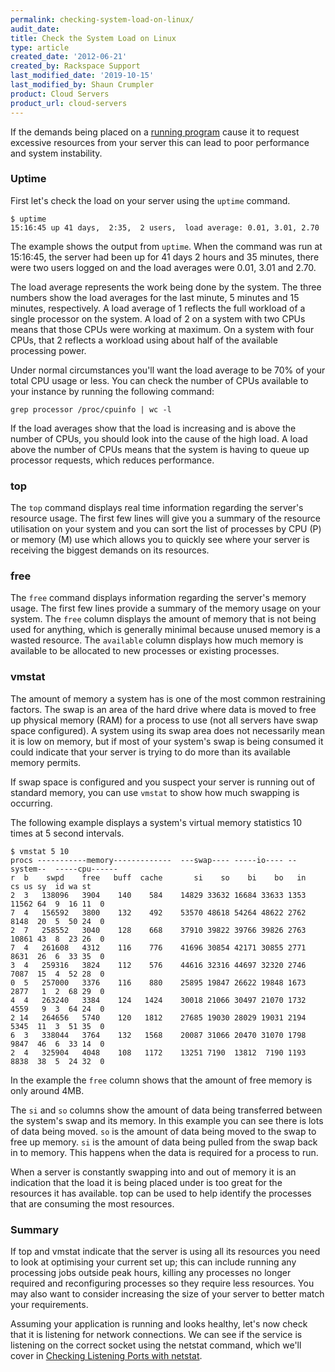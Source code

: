 ```yaml
---
permalink: checking-system-load-on-linux/
audit_date:
title: Check the System Load on Linux
type: article
created_date: '2012-06-21'
created_by: Rackspace Support
last_modified_date: '2019-10-15'
last_modified_by: Shaun Crumpler
product: Cloud Servers
product_url: cloud-servers
---
```


If the demands being placed on a [running program](/how-to/checking-running-services-on-linux)
cause it to request excessive resources from your server this can lead
to poor performance and system instability.

### Uptime

First let's check the load on your server using the `uptime` command.

    $ uptime
    15:16:45 up 41 days,  2:35,  2 users,  load average: 0.01, 3.01, 2.70

The example shows the output from `uptime`. When the command was run at
15:16:45, the server had been up for 41 days 2 hours and 35 minutes,
there were two users logged on and the load averages were 0.01, 3.01 and
2.70.

The load average represents the work being done by the system. The
three numbers show the load averages for the last minute, 5 minutes and
15 minutes, respectively. A load average of 1 reflects the
full workload of a single processor on the system. A load
of 2 on a system with two CPUs means that
those CPUs were working at maximum. On a
system with four CPUs, that 2 reflects a workload using about half of
the available processing power.

Under normal circumstances you'll want the load average to be 70% of
your total CPU usage or less. You can check the number of CPUs available
to your instance by running the following command:

    grep processor /proc/cpuinfo | wc -l

If the load averages show that the load is increasing and is above the
number of CPUs, you should look into the cause of the high load. A load
above the number of CPUs means that the system is having to queue up
processor requests, which reduces performance.

### top

The `top` command displays real time information regarding the server's
resource usage. The first few lines will give you a summary of the
resource utilisation on your system and you can sort the list of
processes by CPU (P) or memory (M) use which allows you to quickly see
where your server is receiving the biggest demands on its resources.

### free

The `free` command displays information regarding the server's memory usage. The first few lines provide a 
summary of the memory usage on your system.  The `free` column displays the amount of memory that is 
not being used for anything, which is generally minimal because unused memory is a wasted resource.  The 
`available` column displays how much memory is available to be allocated to new processes or existing processes.

### vmstat

The amount of memory a system has is one of the most common restraining
factors. The swap is an area of the hard drive where data is moved to
free up physical memory (RAM) for a process to use (not all servers have
swap space configured). A system using its swap area does not
necessarily mean it is low on memory, but if most of your system's swap
is being consumed it could indicate that your server is trying to do
more than its available memory permits.

If swap space is configured and you suspect your server is running out
of standard memory, you can use `vmstat` to show how much swapping is
occurring.

The following example displays a system's virtual memory statistics 10
times at 5 second intervals.

    $ vmstat 5 10
    procs -----------memory-------------  ---swap---- -----io---- --system--  -----cpu------
    r  b    swpd    free   buff  cache       si    so    bi    bo   in    cs us sy  id wa st
    2  3   138096   3904    140    584    14829 33632 16684 33633 1353 11562 64  9  16 11  0
    7  4   156592   3800    132    492    53570 48618 54264 48622 2762 8148  20  5  50 24  0
    2  7   258552   3040    128    668    37910 39822 39766 39826 2763 10861 43  8  23 26  0
    7  4   261608   4312    116    776    41696 30854 42171 30855 2771 8631  26  6  33 35  0
    3  4   259316   3824    112    576    44616 32316 44697 32320 2746 7087  15  4  52 28  0
    0  5   257000   3376    116    880    25895 19847 26622 19848 1673 2877   1  2  68 29  0
    4  4   263240   3384    124   1424    30018 21066 30497 21070 1732 4559   9  3  64 24  0
    2 14   264656   5740    120   1812    27685 19030 28029 19031 2194 5345  11  3  51 35  0
    6  3   338044   3764    132   1568    20087 31066 20470 31070 1798 9847  46  6  33 14  0
    2  4   325904   4048    108   1172    13251 7190  13812  7190 1193 8838  38  5  24 32  0

In the example the `free` column shows that the amount of free memory is
only around 4MB.

The `si` and `so` columns show the amount of data being transferred
between the system's swap and its memory. In this example you can see
there is lots of data being moved. `so` is the amount of data being
moved to the swap to free up memory. `si` is the amount of data being
pulled from the swap back in to memory. This happens when the data is
required for a process to run.

When a server is constantly swapping into and out of memory it is an
indication that the load it is being placed under is too great for the
resources it has available. top can be used to help identify the
processes that are consuming the most resources.

### Summary

If top and vmstat indicate that the server is using all its resources
you need to look at optimising your current set up; this can include
running any processing jobs outside peak hours, killing any processes no
longer required and reconfiguring processes so they require less
resources. You may also want to consider increasing the size of your
server to better match your requirements.

Assuming your application is running and looks healthy, let's now check
that it is listening for network connections. We can see if the service
is listening on the correct socket using the netstat command, which
we'll cover in [Checking Listening Ports with netstat](/how-to/checking-listening-ports-with-netstat).
